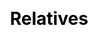 ---
title: Relatives
layout: dream_interpretation/kind_single
description: Dream interpretation - character - relatives.
js: []
css: ["css/luck/dream_interpretation/dream_interpretation.css"]
---
